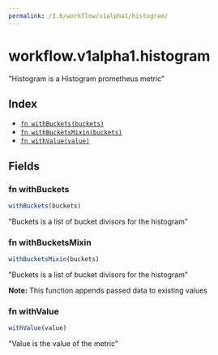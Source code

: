 ```yaml
---
permalink: /3.6/workflow/v1alpha1/histogram/
---
```


# workflow.v1alpha1.histogram

"Histogram is a Histogram prometheus metric"

## Index

* [`fn withBuckets(buckets)`](#fn-withbuckets)
* [`fn withBucketsMixin(buckets)`](#fn-withbucketsmixin)
* [`fn withValue(value)`](#fn-withvalue)

## Fields

### fn withBuckets

```ts
withBuckets(buckets)
```

"Buckets is a list of bucket divisors for the histogram"

### fn withBucketsMixin

```ts
withBucketsMixin(buckets)
```

"Buckets is a list of bucket divisors for the histogram"

**Note:** This function appends passed data to existing values

### fn withValue

```ts
withValue(value)
```

"Value is the value of the metric"